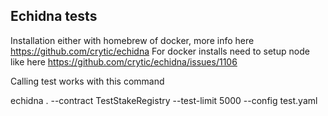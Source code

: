 ## Echidna tests

Installation either with homebrew of docker, more info here
https://github.com/crytic/echidna
For docker installs need to setup node like here https://github.com/crytic/echidna/issues/1106

Calling test works with this command

echidna . --contract TestStakeRegistry --test-limit 5000 --config test.yaml
